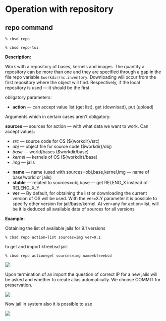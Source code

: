 # Operation with repository

## repo command

```
% cbsd repo
```

```
% cbsd repo-tui
```

**Description:**

Work with a repository of bases, kernels and images. The quantity a repository can be more than one and they are specified through a gap in the file repo variable `$workdir/nc.inventory`. Downloading will occur from the first repository where the object will find. Respectively, if the local repository is used — it should be the first.

obligatory parameters:

+ **action** — can accept value list (get list), get (download), put (upload)

Arguments which in certain cases aren't obligatory:

 **sources** — sources for action — with what data we want to work. Can accept values:

  - *src* — source code for OS (${workdir}/src)
  - *obj* — object file for source code ($workdir}/obj)
  - *base* — world/bases ($workdir/base)
  - *kernel* — kernels of OS (${workdir}/base)
  - *img* — jails

+ **name** — name (used with sources=obj,base,kernel,img — name of base/world or jails)
+ **stable** — related to sources=obj,base — get RELENG_X instead of RELENG_X_Y
+ **ver** — By default, for obtaining the list or downloading the current version of OS will be used. With the ver=X.Y parameter it is possible to specify other version for jail/base/kernel. At ver=any for action=list, will be it is deduced all available data of sources for all versions

**Example:**

Obtaining the list of available jails for 9.1 versions

```
% cbsd repo action=list sources=img ver=9.1
```

to get and import kfreebsd jail:

```
% cbsd repo action=get sources=img name=kfreebsd
```

![](https://www.bsdstore.ru/img/repo1.png)

Upon termination of an import the question of correct IP for a new jails will be asked and whether to create alias automatically. We choose COMMIT for preservation.

![](https://www.bsdstore.ru/img/repo2.png)

Now jail in system also it is possible to use

![](https://www.bsdstore.ru/img/repo3.png)
